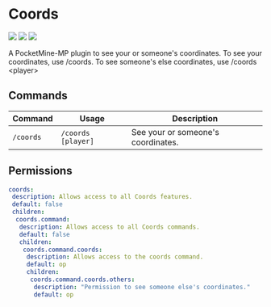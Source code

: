 # Coords
![](http://isitmaintained.com/badge/resolution/kenygamer/Coords.svg)
![](https://img.shields.io/github/release/kenygamer/Coords/all.svg)
![](https://img.shields.io/github/downloads/kenygamer/Coords/total.svg)

A PocketMine-MP plugin to see your or someone's coordinates. To see your coordinates, use /coords. To see someone's else coordinates, use /coords \<player\>
## Commands
| Command | Usage | Description |
| ------- | ----- | ----------- |
| `/coords` | `/coords [player]` | See your or someone's coordinates.
## Permissions
```yml
coords:
 description: Allows access to all Coords features.
 default: false
 children:
  coords.command:
   description: Allows access to all Coords commands.
   default: false
   children:
    coords.command.coords:
     description: Allows access to the coords command.
     default: op
     children:
      coords.command.coords.others:
       description: "Permission to see someone else's coordinates."
       default: op
 ```
